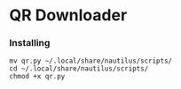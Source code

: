 # QR Downloader



### Installing
```
mv qr.py ~/.local/share/nautilus/scripts/
cd ~/.local/share/nautilus/scripts/
chmod +x qr.py
```
